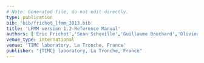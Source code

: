 ```yaml
---
# Note: Generated file, do not edit directly.
type: publication
bib: 'bib/frichot_lfmm_2013.bib'
title: 'LFMM version 1.2-Reference Manual'
authors: ['Eric Frichot','Sean Schoville','Guillaume Bouchard','Olivier Francois']
venue_type: international
venue: 'TIMC laboratory, La Tronche, France'
publisher: "{TIMC} laboratory, La Tronche, France"
---
```


